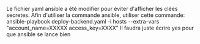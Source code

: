 Le fichier yaml ansible a été modifier pour éviter d'afficher les clées secretes. Afin d'utiliser la commande ansible, utiliser cette commande:
ansible-playbook deploy-backend.yaml -i hosts --extra-vars "account_name=XXXXX access_key=XXXX"
Il faudra juste écrire yes pour que ansible se lance bien
